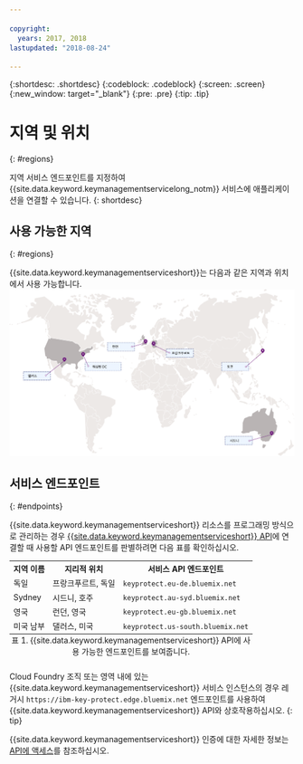 ```yaml
---

copyright:
  years: 2017, 2018
lastupdated: "2018-08-24"

---
```


{:shortdesc: .shortdesc}
{:codeblock: .codeblock}
{:screen: .screen}
{:new_window: target="_blank"}
{:pre: .pre}
{:tip: .tip}

# 지역 및 위치
{: #regions}

지역 서비스 엔드포인트를 지정하여 {{site.data.keyword.keymanagementservicelong_notm}} 서비스에 애플리케이션을 연결할 수 있습니다.
{: shortdesc}

## 사용 가능한 지역
{: #regions}

{{site.data.keyword.keymanagementserviceshort}}는 다음과 같은 지역과 위치에서 사용 가능합니다. ![이 이미지는 Key Protect 서비스가 사용 가능한 지역을 보여줍니다.](images/world-map_min.svg)

## 서비스 엔드포인트
{: #endpoints}

{{site.data.keyword.keymanagementserviceshort}} 리소스를 프로그래밍 방식으로 관리하는 경우 [{{site.data.keyword.keymanagementserviceshort}} API](https://console.bluemix.net/apidocs/kms)에 연결할 때 사용할 API 엔드포인트를 판별하려면 다음 표를 확인하십시오. 

<table>
    <tr>
        <th>지역 이름</th>
        <th>지리적 위치</th>
        <th>서비스 API 엔드포인트</th>
    </tr>
    <tr>
        <td>독일</td>
        <td>프랑크푸르트, 독일</td>
        <td>
            <code>keyprotect.eu-de.bluemix.net</code>
        </td>
    </tr>
    <tr>
        <td>Sydney</td>
        <td>시드니, 호주</td>
        <td>
            <code>keyprotect.au-syd.bluemix.net</code>
        </td>
    </tr>
    <tr>
        <td>영국</td>
        <td>런던, 영국</td>
        <td>
            <code>keyprotect.eu-gb.bluemix.net</code>
        </td>
    </tr>
    <tr>
        <td>미국 남부</td>
        <td>댈러스, 미국</td>
        <td>
            <code>keyprotect.us-south.bluemix.net</code>
        </td>
    </tr>
    <caption style="caption-side:bottom;">표 1. {{site.data.keyword.keymanagementserviceshort}} API에 사용 가능한 엔드포인트를 보여줍니다.</caption>
</table>

Cloud Foundry 조직 또는 영역 내에 있는 {{site.data.keyword.keymanagementserviceshort}} 서비스 인스턴스의 경우 레거시 `https://ibm-key-protect.edge.bluemix.net` 엔드포인트를 사용하여 {{site.data.keyword.keymanagementserviceshort}} API와 상호작용하십시오.
{: tip}

{{site.data.keyword.keymanagementserviceshort}} 인증에 대한 자세한 정보는 [API에 액세스](/docs/services/key-protect/access-api.html)를 참조하십시오.
